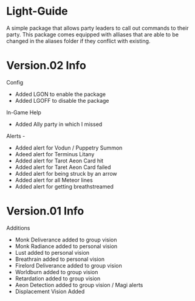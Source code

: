 # Light-Guide

 A simple package that allows party leaders to call out commands to their party. This package comes equipped with alliases that 
 are able to be changed in the aliases folder if they conflict with existing.
 
 # Version.02 Info

Config
- Added LGON to enable the package
- Added LGOFF to disable the package

In-Game Help
- Added Ally party in which I missed


Alerts -

- Added alert for Vodun / Puppetry Summon
- Adeed alert for Terminus Litany
- Added alert for Tarot Aeon Card hit
- Added alert for Taret Aeon Card failed
- Added alert for being struck by an arrow
- Added alert for all Meteor lines
- Added alert for getting breathstreamed
 
 
 
 # Version.01 Info
 Additions
 - Monk Deliverance added to group vision
 - Monk Radiance added to personal vision
 - Lust added to personal vision
 - Breathrain added to personal vision
 - Firelord Deliverance added to group vision
 - Worldburn added to group vision
 - Retardation added to group vision
 - Aeon Detection added to group vision / Magi alerts
 - Displacement Vision Added
